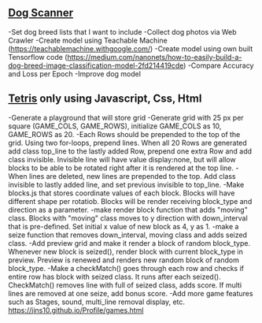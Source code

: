 <!--
**Jins10/Jins10** is a ✨ _special_ ✨ repository because its `README.md` (this file) appears on your GitHub profile.


-->
## [**Dog Scanner**](https://jins10.github.io/Profile/dogScanner.html)

-Set dog breed lists that I want to include
-Collect dog photos via Web Crawler
-Create model using Teachable Machine (https://teachablemachine.withgoogle.com/)
-Create model using own built Tensorflow code (https://medium.com/nanonets/how-to-easily-build-a-dog-breed-image-classification-model-2fd214419cde)
-Compare Accuracy and Loss per Epoch
-Improve dog model

## [**Tetris**](https://jins10.github.io/Profile/games.html) only using **Javascript**, **Css**, **Html**
-Generate a playground that will store grid
-Generate grid with 25 px per square (GAME_COLS, GAME_ROWS), initialize GAME_COLS as 10, GAME_ROWS as 20.
-Each Rows should be prepended to the top of the grid. Using two for-loops, prepend lines. When all 20 Rows are generated add class top_line to the lastly added Row, prepend one extra Row and add class invisible. Invisible line will have value display:none, but will allow blocks to be able to be rotated right after it is rendered at the top line.
-When lines are deleted, new lines are prepended to the top. Add class invisible to lastly added line, and set  previous invisible to top_line.
-Make blocks.js that stores coordinate values of each block. Blocks will have different shape per rotatiob. Blocks will be render receiving block_type and direction as a parameter.
-make render block function that adds "moving" class. Blocks with "moving" class moves to y direction with down_interval that is pre-defined. Set initial x value of new block as 4, y as 1.
-make a seize function that removes down_interval, moving class and adds seized class.
-Add preview grid and make it render a block of random block_type. Whenever new block is seized(), render block with current block_type in preview. Preview is renewed and renders new random block of random block_type.
-Make a checkMatch() goes through each row and checks if entire row has block with seized class. It runs after each seized(). CheckMatch() removes line with full of seized class, adds score. If multi lines are removed at one seize, add bonus score. 
-Add more game features such as Stages, sound, multi_line removal display, etc.
https://jins10.github.io/Profile/games.html
